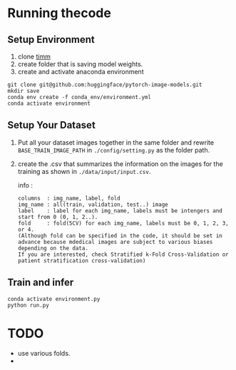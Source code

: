 # Running thecode
## Setup Environment
1. clone [timm](https://github.com/huggingface/pytorch-image-models#getting-started-documentation)
2. create folder that is saving model weights.
3. create and activate anaconda environment
```
git clone git@github.com:huggingface/pytorch-image-models.git
mkdir save
conda env create -f conda_env/environment.yml
conda activate environment
```

## Setup Your Dataset
1. Put all your dataset images together in the same folder and rewrite `BASE_TRAIN_IMAGE_PATH` in `./config/setting.py` as the folder path.
2. create the .csv that summarizes the information on the images for the training as shown in `./data/input/input.csv`.

   info :
   ```
   columns  : img_name, label, fold
   img_name : all(train, validation, test..) image
   label    : label for each img_name, labels must be intengers and start from 0 (0, 1, 2..).
   fold     : fold(5CV) for each img_name, labels must be 0, 1, 2, 3, or 4.
   (Although fold can be specified in the code, it should be set in advance because mdedical images are subject to various biases depending on the data.
   If you are interested, check Stratified k-Fold Cross-Validation or patient stratification cross-validation)
   ```

## Train and infer
```
conda activate environment.py
python run.py
```


# TODO
- use various folds.
- 
